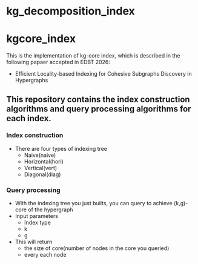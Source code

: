# kg_decomposition_index

# kgcore_index
This is the implementation of kg-core index, which is described in the following papaer accepted in EDBT 2026:
- Efficient Locality-based Indexing for Cohesive Subgraphs Discovery in Hypergraphs

## This repository contains the index construction algorithms and query processing algorithms for each index.

### Index construction
- There are four types of indexing tree
  - Naive(naive)
  - Horizontal(hori)
  - Vertical(vert)
  - Diagonal(diag)


### Query processing
- With the indexing tree you just builts, you can query to achieve (k,g)-core of the hypergraph
- Input parameters
  - Index type
  - k
  - g
- This will return
  - the size of core(number of nodes in the core you queried)
  - every each node


